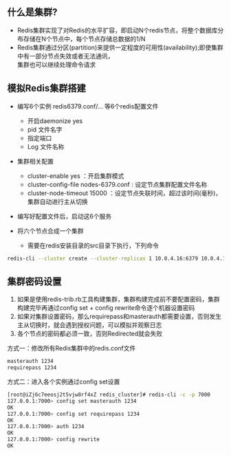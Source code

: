 ## 什么是集群?
- Redis集群实现了对Redis的水平扩容，即启动N个redis节点，将整个数据库分布存储在N个节点中，每个节点存储总数据的1/N
- Redis集群通过分区(partition)来提供一定程度的可用性(availability);即使集群中有一部分节点失效或者无法通讯，  
  集群也可以继续处理命令请求
  
## 模拟Redis集群搭建
- 编写6个实例 redis6379.conf/... 等6个redis配置文件
  - 开启daemonize yes
  - pid 文件名字
  - 指定端口
  - Log 文件名称

- 集群相关配置
  - cluster-enable yes ：开启集群模式
  - cluster-config-file nodes-6379.conf : 设定节点集群配置文件名称
  - cluster-node-timeout 15000 ：设定节点失联时间，超过该时间(毫秒)，集群自动进行主从切换

- 编写好配置文件后，启动这6个服务
- 将六个节点合成一个集群
  - 需要在redis安装目录的src目录下执行，下列命令
```bash
redis-cli --cluster create --cluster-replicas 1 10.0.4.16:6379 10.0.4.16:6380 10.0.4.16:6381 10.0.4.16:6389 10.0.4.16:6390 10.0.4.16:6391
```
## 集群密码设置
1. 如果是使用redis-trib.rb工具构建集群，集群构建完成前不要配置密码，集群构建完毕再通过config set + config rewrite命令逐个机器设置密码
2. 如果对集群设置密码，那么requirepass和masterauth都需要设置，否则发生主从切换时，就会遇到授权问题，可以模拟并观察日志
3. 各个节点的密码都必须一致，否则Redirected就会失败

方式一：修改所有Redis集群中的redis.conf文件  
```txt
masterauth 1234
requirepass 1234
```
方式二：进入各个实例通过config set设置
```bash
[root@iZj6c7eeosj2t5vjw8rf4xZ redis_cluster]# redis-cli -c -p 7000
127.0.0.1:7000> config set masterauth 1234
OK 
127.0.0.1:7000> config set requirepass 1234
OK 
127.0.0.1:7000> auth 1234
OK 
127.0.0.1:7000> config rewrite 
OK
```
